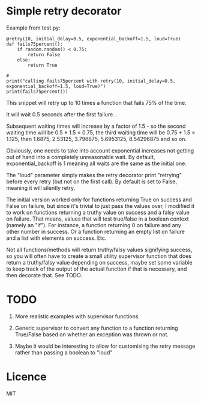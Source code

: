 # Simple retry decorator
 
Example from test.py:

    @retry(10, initial_delay=0.5, exponential_backoff=1.5, loud=True)
    def fails75percent():
        if random.random() < 0.75:
            return False
        else:
            return True
    
    # 
    print("calling fails75percent with retry(10, initial_delay=0.5, exponential_backoff=1.5, loud=True)")
    print(fails75percent())

This snippet will retry up to 10 times a function that fails 75% of the time.

It will wait 0.5 seconds after the first failure.                                                                                                                                                                                                                                                                                                                                                                                                                                                                                                                                                                                                                                                                                                                                                                                                                                                                                                                                                                                                                                                                                                                                                                                                                                                                                                                                                                                                                                                                                                                                                                                                                                                                                                                                                                                                                                                                                                                                                                                                                                                                                                                                                                                                                                                                                                                                                                                                                                                                                                                                                                                                                                                                                                                                                                                                                                                                                                                                                                                                                                                                                                                                                                                                                                                                                                                                                                                                                                                                                                                                                                                                                                                                                                                                                                                                                                                                                                                                                                                                                                                                                                                                                                                                                                                                                                                                                                                                                                                                                                                                                                                                                                                                                                                                                                                                                                                                                                                                                                                                                                                                                                                                                                                                                                                                                                                                                                                                                                                                                                                                                                                                                                                                                                                                                                                                                                                                                                                                                                                                                                                                                                                                                                                                                                                                                                                                                                                                                                                                                                                                                                                                                                                                                                                                                                                                                                                                                                                                                                                                                                                                                                                                                                                                                                                                                                                                                                                                                                                                                                                                                                                                                                                                                                                                                                                                                                                                                                                                                                                                                                                                                                                                                                                                                                                                                                                                                                                                                                                                                                                                                                                                                                                                                                                                                                                                                                                                                                                                                                                                                                                                                                                                                                                                                                                                                                                                                                                                                                                                                                                                                                                                                                                                                                                                                                                                                                                                                                                                                                                                                                                                                                                                                                                                                                                                                                                                                                                                                                                                                                                                                                                                                                                                                                                                                                                                                                                                                                                                                                                                                                                                                                                                                                                                                                                                                                                                                                                                                                                                                                                                                                                                                                                                                                                                                                                                                                                                                                                                                                                                                                                                                                                                                                                                                                                                                                                                                                                                                                                                                                                                                                                                                                                                                                                                                                                                                                                                                                                                                                                                                                                                                                                                                                                                                                                                                                                                                                                                                                                                                                                                                                                                                                                                                                                                                                                                                                                                                                                                                                                                                                                                                                                                                                                                                                                                                                                                                                                                                                                                                                                                                                                                                                                                                                                                                                                                                                                                                                                                                                                                                                                                                                                                                                                                                                                                                                                                                                                                                                                                                                                                                                                                                                                                                                                                                                                                                                                                                                                                                                                                                                                                                                                                                                                                                                                                                                                                                                                                                                                                                                                                                                                                                                                                                                                                                                                                                                                                                                                                                                                                                                                                                                                                                                                                                                                                                                                                                                                                                                                                                                                                                                                                                                                                                                                                                                                                                                                                                                                                                                                                                                                                                                                                                                                                                                                                                                                                                                                                                                                                     .

Subsequent waiting times will increase by a factor of 1.5 - so the second waiting time will be 0.5 * 1.5 = 0.75, 
the third waiting time will be 0.75 * 1.5 = 1.125, then 1.6875, 2.53125, 3.796875, 5.6953125, 8.54296875 and so on.

Obviously, one needs to take into account exponential increases not getting out of hand into a completely unreasonable
 wait. By default, exponential_backoff is 1 meaning all waits are the same as the initial one.
 
The "loud" parameter simply makes the retry decorator print "retrying" before every retry (but not on the first call).
By default is set to False, meaning it will silently retry.

The initial version worked only for functions returning True on success and False on failure, but since it's trivial to
just pass the values over, I modified it to work on functions returning a truthy value on success and a falsy value on
failure. That means, values that will test true/false in a boolean context (namely an "if"). For instance, a function
returning 0 on failure and any other number in success. Or a function returning an empty list on failure and a list with
elements on success. Etc.

Not all functions/methods will return truthy/falsy values signifying success, so you will often have to create a small
utility supervisor function that does return a truthy/falsy value depending on success, maybe set some variable to keep
track of the output of the actual function if that is necessary, and then decorate that. See TODO.

# TODO

1. More realistic examples with supervisor functions

2. Generic supervisor to convert any function to a function returning True/False
based on whether an exception was thrown or not.

3. Maybe it would be interesting to allow for customising the retry message rather than passing a boolean to "loud"

# Licence

MIT
